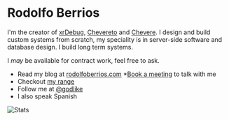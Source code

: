 # Rodolfo Berrios

I'm the creator of [xrDebug](https://xrdebug.com/), [Chevereto](https://chevereto.com/) and [Chevere](https://chevere.org/). I design and build custom systems from scratch, my speciality is in server-side software and database design. I build long term systems.

I *may* be available for contract work, feel free to ask.

* Read my blog at [rodolfoberrios.com](https://rodolfoberrios.com)
*[Book a meeting](https://calendly.com/rodber) to talk with me
* Checkout [my range](https://sonarcloud.io/organizations/chevere/projects?sort=name) 
* Follow me at [@godlike](https://twitter.com/godlike)
* I also speak Spanish

![Stats](https://github-readme-stats.vercel.app/api?username=rodber&count_private=true&show_icons=true&custom_title=Stats)
